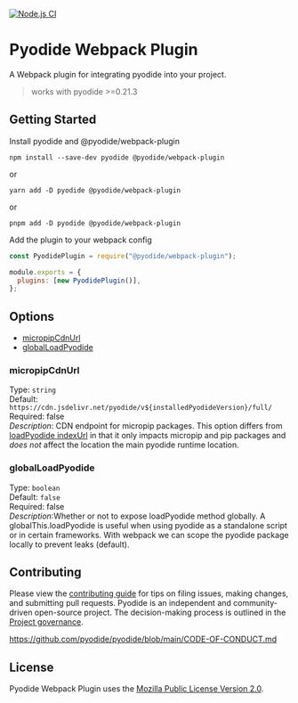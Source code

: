 [![Node.js CI](https://github.com/pyodide/pyodide-webpack-plugin/actions/workflows/build-and-test.yml/badge.svg?branch=main)](https://github.com/pyodide/pyodide-webpack-plugin/actions/workflows/build-and-test.yml)

# Pyodide Webpack Plugin

A Webpack plugin for integrating pyodide into your project.

> works with pyodide >=0.21.3

## Getting Started

Install pyodide and @pyodide/webpack-plugin

```
npm install --save-dev pyodide @pyodide/webpack-plugin
```

or

```
yarn add -D pyodide @pyodide/webpack-plugin
```

or

```
pnpm add -D pyodide @pyodide/webpack-plugin
```

Add the plugin to your webpack config

```js
const PyodidePlugin = require("@pyodide/webpack-plugin");

module.exports = {
  plugins: [new PyodidePlugin()],
};
```

## Options

- [micropipCdnUrl](#micropipCdnUrl)
- [globalLoadPyodide](#globalLoadPyodide)

### micropipCdnUrl

Type: `string`\
Default: `https://cdn.jsdelivr.net/pyodide/v${installedPyodideVersion}/full/`\
Required: false\
_Description_: CDN endpoint for micropip packages. This option differs from [loadPyodide indexUrl](https://pyodide.org/en/stable/usage/api/js-api.html) in that it only impacts micropip and pip packages and _does not_ affect the location the main pyodide runtime location.

### globalLoadPyodide

Type: `boolean`\
Default: `false`\
Required: false\
_Description_:Whether or not to expose loadPyodide method globally. A globalThis.loadPyodide is useful when using pyodide as a standalone script or in certain frameworks. With webpack we can scope the pyodide package locally to prevent leaks (default).

## Contributing

Please view the [contributing guide](./CONTRIBUTING.md) for tips on filing issues, making changes, and submitting pull requests. Pyodide is an independent and community-driven open-source project. The decision-making process is outlined in the [Project governance](https://pyodide.org/en/stable/project/governance.html).

https://github.com/pyodide/pyodide/blob/main/CODE-OF-CONDUCT.md

## License

Pyodide Webpack Plugin uses the [Mozilla Public License Version 2.0](https://choosealicense.com/licenses/mpl-2.0/).
